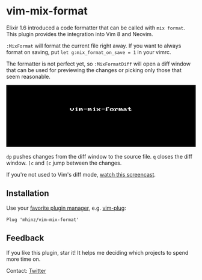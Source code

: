 # vim-mix-format

Elixir 1.6 introduced a code formatter that can be called with `mix format`.
This plugin provides the integration into Vim 8 and Neovim.

`:MixFormat` will format the current file right away. If you want to always
format on saving, put `let g:mix_format_on_save = 1` in your vimrc.

The formatter is not perfect yet, so `:MixFormatDiff` will open a diff window
that can be used for previewing the changes or picking only those that seem
reasonable.

![demo](demo.gif)

`dp` pushes changes from the diff window to the source file. `q` closes the diff
window. `]c` and `[c` jump between the changes.

If you're not used to Vim's diff mode, [watch this
screencast](http://vimcasts.org/episodes/comparing-buffers-with-vimdiff).

## Installation

Use your [favorite plugin manager](https://github.com/mhinz/vim-galore#managing-plugins), e.g.
[vim-plug](https://github.com/junegunn/vim-plug):

    Plug 'mhinz/vim-mix-format'

## Feedback

If you like this plugin, star it! It helps me deciding which projects to spend
more time on.

Contact: [Twitter](https://twitter.com/_mhinz_)
